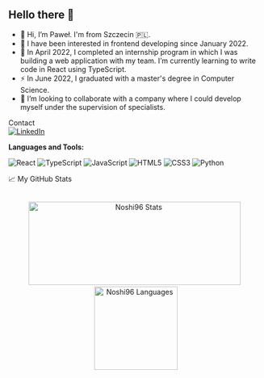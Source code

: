 ## Hello there 👋
- 👋 Hi, I’m Paweł. I'm from Szczecin 🇵🇱.
- 👀 I have been interested in frontend developing since January 2022.
- 🌱 In April 2022, I completed an internship program in which I was building a web application with my team. I’m currently learning to write code in React using TypeScript.
- ⚡ In June 2022, I graduated with a master's degree in Computer Science.
- 👯 I’m looking to collaborate with a company where I could develop myself under the supervision of specialists.


<summary>Contact</summary>
<a href="https://www.linkedin.com/in/paweł-swora-69008121b/"><img src="https://img.shields.io/badge/LinkedIn--_.svg?style=social&logo=linkedin" alt="LinkedIn"></a>

**Languages and Tools:**  

  ![React](https://img.shields.io/badge/-React.js-45b8d8?style=flat-square&logo=react&logoColor=white)
  ![TypeScript](https://img.shields.io/badge/-TypeScript-0076c6?style=flat-square&logo=typescript&logoColor=fff)
  ![JavaScript](https://img.shields.io/badge/-JavaScript-F7B93E?style=flat-square&logo=javascript&logoColor=fff)
  ![HTML5](https://img.shields.io/badge/-HTML5-E34F26?style=flat-square&logo=html5&logoColor=white)
  ![CSS3](https://img.shields.io/badge/-CSS3-549FDE?style=flat-square&logo=css3&logoColor=white)
  ![Python](https://img.shields.io/badge/-Python-blue?style=flat-square&logo=python&logoColor=white)
  

<summary>📈 My GitHub Stats</summary>

<br />
<p align="center"> 
  <img src="https://github-readme-stats.zohan.tech/api?username=Noshi96&show_icons=true&theme=radical&locale=en&title_color=fcb526" alt="Noshi96 Stats" width="420" height="165" />&nbsp;
  <img src="https://github-readme-stats.zohan.tech/api/top-langs/?username=Noshi96&layout=compact&theme=radical&locale=en&title_color=fcb526" alt="Noshi96 Languages" height="165">
</p>
<!--
**Noshi96/Noshi96** is a ✨ _special_ ✨ repository because its `README.md` (this file) appears on your GitHub profile.

Here are some ideas to get you started:

- 🔭 I’m currently working on ...
- 🌱 I’m currently learning ...
- 👯 I’m looking to collaborate on ...
- 🤔 I’m looking for help with ...
- 💬 Ask me about ...
- 📫 How to reach me: ...
- 😄 Pronouns: ...
- ⚡ Fun fact: ...
-->
